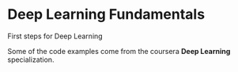 # Deep Learning Fundamentals
First steps for Deep Learning



Some of the code examples come from the coursera **Deep Learning** specialization. 

